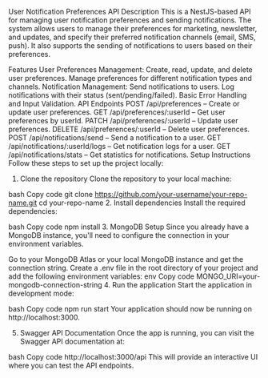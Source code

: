 User Notification Preferences API
Description
This is a NestJS-based API for managing user notification preferences and sending notifications. The system allows users to manage their preferences for marketing, newsletter, and updates, and specify their preferred notification channels (email, SMS, push). It also supports the sending of notifications to users based on their preferences.

Features
User Preferences Management:
Create, read, update, and delete user preferences.
Manage preferences for different notification types and channels.
Notification Management:
Send notifications to users.
Log notifications with their status (sent/pending/failed).
Basic Error Handling and Input Validation.
API Endpoints
POST /api/preferences – Create or update user preferences.
GET /api/preferences/:userId – Get user preferences by userId.
PATCH /api/preferences/:userId – Update user preferences.
DELETE /api/preferences/:userId – Delete user preferences.
POST /api/notifications/send – Send a notification to a user.
GET /api/notifications/:userId/logs – Get notification logs for a user.
GET /api/notifications/stats – Get statistics for notifications.
Setup Instructions
Follow these steps to set up the project locally:

1. Clone the repository
Clone the repository to your local machine:

bash
Copy code
git clone https://github.com/your-username/your-repo-name.git
cd your-repo-name
2. Install dependencies
Install the required dependencies:

bash
Copy code
npm install
3. MongoDB Setup
Since you already have a MongoDB instance, you'll need to configure the connection in your environment variables.

Go to your MongoDB Atlas or your local MongoDB instance and get the connection string.
Create a .env file in the root directory of your project and add the following environment variables:
env
Copy code
MONGO_URI=your-mongodb-connection-string
4. Run the application
Start the application in development mode:

bash
Copy code
npm run start
Your application should now be running on http://localhost:3000.

5. Swagger API Documentation
Once the app is running, you can visit the Swagger API documentation at:

bash
Copy code
http://localhost:3000/api
This will provide an interactive UI where you can test the API endpoints.
